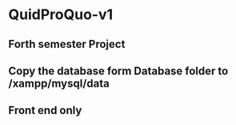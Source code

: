 # QuidProQuo-v1
## Forth semester Project
## Copy the database form Database folder to /xampp/mysql/data

## Front end only
